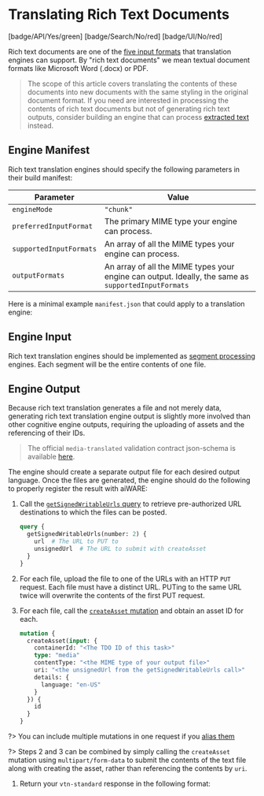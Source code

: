 # Translating Rich Text Documents

[badge/API/Yes/green]
[badge/Search/No/red]
[badge/UI/No/red]

Rich text documents are one of the [five input formats](/developer/engines/cognitive/text/translation/?id=engine-input-options) that translation engines can support.
By "rich text documents" we mean textual document formats like Microsoft Word (.docx) or PDF.

> The scope of this article covers translating the contents of these documents into new documents with the same styling in the original document format.
If you need are interested in processing the contents of rich text documents but not of generating rich text outputs, consider building an engine that can process [extracted text](/developer/engines/cognitive/text/translation/extracted-text/) instead.

## Engine Manifest

Rich text translation engines should specify the following parameters in their build manifest:

| Parameter | Value |
| --------- | ----- |
| `engineMode` | `"chunk"` |
| `preferredInputFormat` | The primary MIME type your engine can process. |
| `supportedInputFormats` | An array of all the MIME types your engine can process. |
| `outputFormats` | An array of all the MIME types your engine can output. Ideally, the same as `supportedInputFormats` |

Here is a minimal example `manifest.json` that could apply to a translation engine:

[](manifest.example.json ':include :type=code json')

[](../../../../_snippets/engine-manifest-pointer.md ':include')

## Engine Input

Rich text translation engines should be implemented as [segment processing](/developer/engines/processing-modes/segment-processing/) engines.
Each segment will be the entire contents of one file.

## Engine Output

Because rich text translation generates a file and not merely data, generating rich text translation engine output is slightly more involved than other cognitive engine outputs, requiring the uploading of assets and the referencing of their IDs.

> The official `media-translated` validation contract json-schema is available
[here](/schemas/vtn-standard/media-translated/media-translated.json ':ignore').

The engine should create a separate output file for each desired output language.
Once the files are generated, the engine should do the following to properly register the result with aiWARE:

1. Call the [`getSignedWritableUrls` query](/apis/reference/query/?id=getsignedwritableurls) to retrieve pre-authorized URL destinations to which the files can be posted.

    ```graphql
    query {
      getSignedWritableUrls(number: 2) {
        url  # The URL to PUT to
        unsignedUrl  # The URL to submit with createAsset
      }
    }
    ```

1. For each file, upload the file to one of the URLs with an HTTP `PUT` request.
Each file must have a distinct URL.
PUTing to the same URL twice will overwrite the contents of the first PUT request.

1. For each file, call the [`createAsset` mutation](/apis/reference/mutation/?id=createasset) and obtain an asset ID for each.

    ```graphql
    mutation {
      createAsset(input: {
        containerId: "<The TDO ID of this task>"
        type: "media"
        contentType: "<the MIME type of your output file>"
        uri: "<the unsignedUrl from the getSignedWritableUrls call>"
        details: {
          language: "en-US"
        }
      }) {
        id
      }
    }
    ```

  ?> You can include multiple mutations in one request if you [alias them](https://graphql.org/learn/queries/#aliases)

  ?> Steps 2 and 3 can be combined by simply calling the `createAsset` mutation using `multipart/form-data` to submit the contents of the text file along with creating the asset, rather than referencing the contents by `uri`.
  
1. Return your `vtn-standard` response in the following format:

[](../../../../../../../schemas/vtn-standard/media-translated/examples/basic.json ':include :type=code json')

[](../_snippets/advanced-combined-doc-translation.md ':include')

[](../../../../../../../schemas/vtn-standard/media-translated/examples/with-text.json ':include :type=code json')
